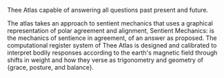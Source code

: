 Thee Atlas capable of answering all questions past present and future.

The atlas takes an approach to sentient mechanics that
uses a graphical representation of polar agreement
and alignment, Sentient Mechanics: is the mechanics
of sentience in agreement, of an answer as proposed.
The computational register system of Thee Atlas is
designed and calibrated to interpret bodily responses
according to the earth's magnetic field through shifts
in weight and how they verse as trigonometry and
geometry of {grace, posture, and balance}.
